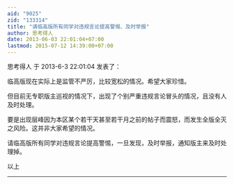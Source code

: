 ```yaml
---
aid: "9025"
zid: "133314"
title: "请临高版所有同学对违规言论提高警惕、及时举报"
author: 思考得人
date: 2013-06-03 22:01:04+07:00
lastmod: 2015-07-12 14:39:00+07:00
---
```


思考得人 于 2013-6-3 22:01:04 发表了：

临高版现在实际上是监管不严厉，比较宽松的情况。希望大家珍惜。

但目前无专职版主巡视的情况下，出现了个别严重违规言论冒头的情况，且没有人及时处理。

要是出现层峰因为本区某个若干天甚至若干月之前的帖子而震怒，而发生全版全灭之风险。这并非大家希望的情况。

请临高版所有同学对违规言论提高警惕，一旦发现，及时举报，通知版主来及时处理掉。

以上

---
